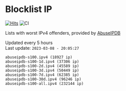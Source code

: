 # Blocklist IP

[![Hits](https://hits.seeyoufarm.com/api/count/incr/badge.svg?url=https%3A%2F%2Fgithub.com%2Fborestad%2Fblocklist-ip%2F&count_bg=%2379C83D&title_bg=%23555555&icon=&icon_color=%23E7E7E7&title=hits&edge_flat=false)](https://hits.seeyoufarm.com)  ![CI](https://img.shields.io/github/workflow/status/borestad/blocklist-ip/CI?style=flat-square)

Lists with worst IPv4 offenders, provided by [AbuseIPDB](https://www.abuseipdb.com/)

<!-- FOOTER-PLACEHOLDER -->
Updated every 5 hours<br>
Last update: `2023-03-08 - 20:05:27`
```
abuseipdb-s100.ipv4 (18927 ip)
abuseipdb-s100-1d.ipv4 (37306 ip)
abuseipdb-s100-2d.ipv4 (45589 ip)
abuseipdb-s100-3d.ipv4 (50449 ip)
abuseipdb-s100-7d.ipv4 (62385 ip)
abuseipdb-s100-30d.ipv4 (96246 ip)
abuseipdb-s100-all.ipv4 (232144 ip)
```
